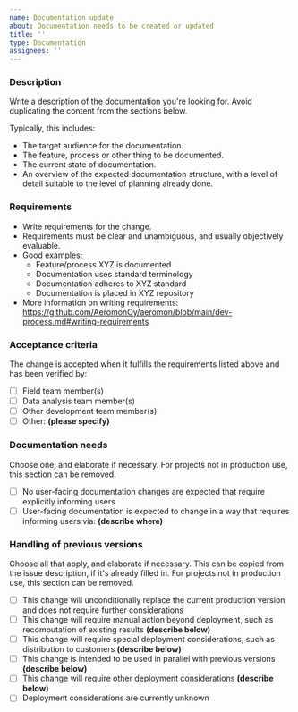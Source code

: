 ```yaml
---
name: Documentation update
about: Documentation needs to be created or updated
title: ''
type: Documentation
assignees: ''
---
```


### Description

Write a description of the documentation you're looking for. Avoid duplicating the content from the sections below.

Typically, this includes:

* The target audience for the documentation.
* The feature, process or other thing to be documented.
* The current state of documentation.
* An overview of the expected documentation structure, with a level of detail suitable to the level of planning already done.

### Requirements

* Write requirements for the change.
* Requirements must be clear and unambiguous, and usually objectively evaluable.
* Good examples:
    * Feature/process XYZ is documented
    * Documentation uses standard terminology
    * Documentation adheres to XYZ standard
    * Documentation is placed in XYZ repository
* More information on writing requirements: https://github.com/AeromonOy/aeromon/blob/main/dev-process.md#writing-requirements

### Acceptance criteria

The change is accepted when it fulfills the requirements listed above and has been verified by:

* [ ] Field team member(s)
* [ ] Data analysis team member(s)
* [ ] Other development team member(s)
* [ ] Other: **(please specify)**

### Documentation needs

Choose one, and elaborate if necessary. For projects not in production use, this section can be removed.

* [ ] No user-facing documentation changes are expected that require explicitly informing users
* [ ] User-facing documentation is expected to change in a way that requires informing users via: **(describe where)**

### Handling of previous versions

Choose all that apply, and elaborate if necessary. This can be copied from the issue description, if it's already filled in. For projects not in production use, this section can be removed.

* [ ] This change will unconditionally replace the current production version and does not require further considerations
* [ ] This change will require manual action beyond deployment, such as recomputation of existing results **(describe below)**
* [ ] This change will require special deployment considerations, such as distribution to customers **(describe below)**
* [ ] This change is intended to be used in parallel with previous versions **(describe below)**
* [ ] This change will require other deployment considerations **(describe below)**
* [ ] Deployment considerations are currently unknown
